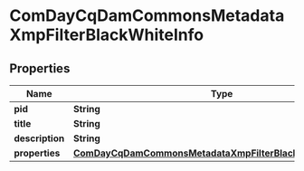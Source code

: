
# ComDayCqDamCommonsMetadataXmpFilterBlackWhiteInfo

## Properties
Name | Type | Description | Notes
------------ | ------------- | ------------- | -------------
**pid** | **String** |  |  [optional]
**title** | **String** |  |  [optional]
**description** | **String** |  |  [optional]
**properties** | [**ComDayCqDamCommonsMetadataXmpFilterBlackWhiteProperties**](ComDayCqDamCommonsMetadataXmpFilterBlackWhiteProperties.md) |  |  [optional]



